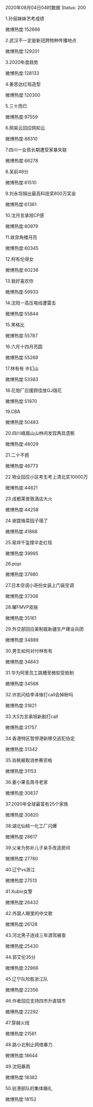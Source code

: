 2020年08月04日04时数据
Status: 200

1.孙俪妹妹艺考成绩

微博热度:152666

2.武汉不一定是新冠跨物种传播地点

微博热度:129201

3.2020年度趋势

微博热度:128133

4.姜思达红毯造型

微博热度:120300

5.三十而已

微博热度:97559

6.网易云回应网抑云

微博热度:88310

7.四川一女孩长期遭受家暴失联

微博热度:66278

8.吴前48分

微博热度:61510

9.刘永坦捐出最高科技奖800万奖金

微博热度:61361

10.沈月言承旭CP感

微博热度:60979

11.故宫角楼月亮

微博热度:60345

12.柯有伦得女

微博热度:60236

13.我好喜欢你

微博热度:59933

14.沈阳一高压电线遭雷击

微博热度:55844

15.黑格比

微博热度:55787

16.六月十四月亮圆

微博热度:55269

17.林有有 许幻山

微博热度:53383

18.花炮厂应援顾佳放GJ烟花

微博热度:51970

19.CBA

微博热度:50483

20.四川峨眉山山林间发现两具遗骸

微博热度:48029

21.二十不惑

微博热度:46773

22.物业回应小区考生考上清北奖10000万

微博热度:44821

23.成都莱普敦酒店大火

微博热度:44258

24.谢霆锋菜园子塌了

微博热度:41868

25.易烊千玺撑伞走红毯

微博热度:39995

26.popi

微博热度:37980

27.日本空调小哥扮女装上门装空调

微博热度:37308

28.曜FMVP皮肤

微博热度:35161

29.外交部回应美制裁新疆生产建设兵团

微博热度:34889

30.男生如何对付林有有

微博热度:34843

31.华为阿里员工跳槽至微软受抵制

微博热度:34568

32.许凯问给李泽锋打call会掉粉吗

微博热度:31821

33.大S为言承旭新剧打call

微博热度:31757

34.香港特区暂停港新移交逃犯协定

微博热度:31342

35.肖枫被取消参赛资格

微博热度:31153

36.姜小果去周寻老家

微博热度:30837

37.2020年全球最富有25个家族

微博热度:30820

38.湖北仙桃一化工厂闪爆

微博热度:28617

39.父亲为弥补儿子亲手改造房间

微博热度:27780

40.辽宁vs浙江

微博热度:27513

41.Xubin女警

微博热度:26432

42.外国人眼里的中文歌

微博热度:26128

43.河北男子连续三年酒驾被查

微博热度:25430

44.郭艾伦35分

微博热度:22966

45.辽宁队险胜浙江队

微博热度:22356

46.作者回应支持四市升直辖市

微博热度:22292

47.穿越火线

微博热度:21581

48.路小北制止网络暴力

微博热度:18644

49.沈阳暴雨

微博热度:18382

50.驻港部队的集体婚礼

微博热度:18152

